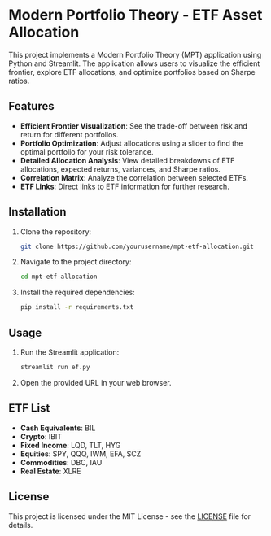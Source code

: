 # Modern Portfolio Theory - ETF Asset Allocation

This project implements a Modern Portfolio Theory (MPT) application using Python and Streamlit. The application allows users to visualize the efficient frontier, explore ETF allocations, and optimize portfolios based on Sharpe ratios. 

## Features
- **Efficient Frontier Visualization**: See the trade-off between risk and return for different portfolios.
- **Portfolio Optimization**: Adjust allocations using a slider to find the optimal portfolio for your risk tolerance.
- **Detailed Allocation Analysis**: View detailed breakdowns of ETF allocations, expected returns, variances, and Sharpe ratios.
- **Correlation Matrix**: Analyze the correlation between selected ETFs.
- **ETF Links**: Direct links to ETF information for further research.

## Installation
1. Clone the repository:
    ```bash
    git clone https://github.com/yourusername/mpt-etf-allocation.git
    ```
2. Navigate to the project directory:
    ```bash
    cd mpt-etf-allocation
    ```
3. Install the required dependencies:
    ```bash
    pip install -r requirements.txt
    ```

## Usage
1. Run the Streamlit application:
    ```bash
    streamlit run ef.py
    ```
2. Open the provided URL in your web browser.

## ETF List
- **Cash Equivalents**: BIL
- **Crypto**: IBIT
- **Fixed Income**: LQD, TLT, HYG
- **Equities**: SPY, QQQ, IWM, EFA, SCZ
- **Commodities**: DBC, IAU
- **Real Estate**: XLRE

## License
This project is licensed under the MIT License - see the [LICENSE](LICENSE) file for details.

